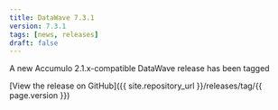 ```yaml
---
title: DataWave 7.3.1
version: 7.3.1
tags: [news, releases]
draft: false
---
```

A new Accumulo 2.1.x-compatible DataWave release has been tagged

[View the release on GitHub]({{ site.repository_url }}/releases/tag/{{ page.version }})

